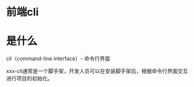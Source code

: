 # 前端cli

# 是什么

cli（command-line interface）- 命令行界面

xxx-cli通常是一个脚手架，开发人员可以在安装脚手架后，根据命令行界面交互进行项目的初始化。

